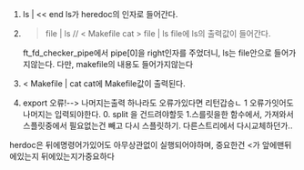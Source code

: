 
1. ls | << end
ls가 heredoc의 인자로 들어간다.

2. >file | ls // < Makefile cat > file | ls
    file에 ls의 출력값이 들어간다.

    ft_fd_checker_pipe에서 pipe[0]을 right인자를 주었더니, ls는 file안으로 들어가지않는다.
    다만, makefile의 내용도 들어가지않는다

3. < Makefile  | cat
    cat에 Makefile값이 출력된다.

4. export 오류!--> 나머지는출력 하나라도 오류가있다면 리턴갑승ㄴ 1
	오류가잇어도 나머지는 입력되야한다.
	0. split 을 건드려야할듯
	1.스를릿을한 함수에서, 가져와서 스플릿중에서 필요없는건 빼고 다시 스플릿하기.
	다른스트리에서 다시교체하던가..



herdoc은 뒤에명령어가있어도 아무상관없이 실행되어야하며,
중요한건 <가 앞에맨뒤에있는지 뒤에있는지가중요하다
